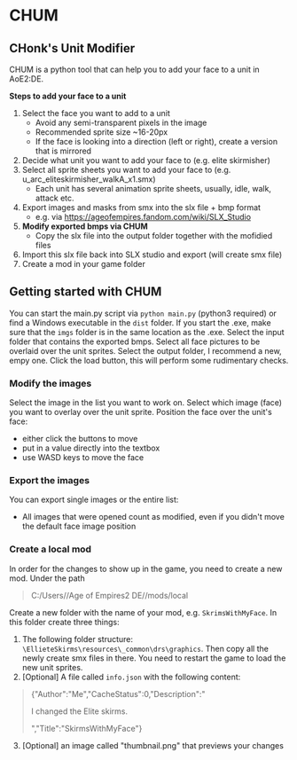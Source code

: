 # CHUM
## CHonk's Unit Modifier

CHUM is a python tool that can help you to add your face to a unit in AoE2:DE. 

**Steps to add your face to a unit**
1. Select the face you want to add to a unit
    * Avoid any semi-transparent pixels in the image
    * Recommended sprite size ~16-20px
    * If the face is looking into a direction (left or right), create a version that is mirrored
2. Decide what unit you want to add your face to (e.g. elite skirmisher)
3. Select all sprite sheets you want to add your face to (e.g. u_arc_eliteskirmisher_walkA_x1.smx)
    * Each unit has several animation sprite sheets, usually, idle, walk, attack etc.
4. Export images and masks from smx into the slx file + bmp format
    * e.g. via https://ageofempires.fandom.com/wiki/SLX_Studio
5. **Modify exported bmps via CHUM**
    * Copy the slx file into the output folder together with the mofidied files
6. Import this slx file back into SLX studio and export (will create smx file)
7. Create a mod in your game folder


## Getting started with CHUM
You can start the main.py script via `python main.py` (python3 required) or find a Windows executable in the `dist` folder.
If you start the .exe, make sure that the `imgs` folder is in the same location as the .exe.
Select the input folder that contains the exported bmps.
Select all face pictures to be overlaid over the unit sprites.
Select the output folder, I recommend a new, empy one.
Click the load button, this will perform some rudimentary checks.

### Modify the images
Select the image in the list you want to work on. 
Select which image (face) you want to overlay over the unit sprite.
Position the face over the unit's face:
* either click the buttons to move
* put in a value directly into the textbox
* use WASD keys to move the face

### Export the images
You can export single images or the entire list:
* All images that were opened count as modified, even if you didn't move the default face image position

### Create a local mod
In order for the changes to show up in the game, you need to create a new mod.
Under the path 
> C:/Users/<name>/Age of Empires2 DE/<some huge number>/mods/local

Create a new folder with the name of your mod, e.g. `SkrimsWithMyFace`.
In this folder create three things:
1. The following folder structure: `\EllieteSkirms\resources\_common\drs\graphics`. Then copy all the newly create smx files in there. You need to restart the game to load the new unit sprites.
2. [Optional] A file called `info.json` with the following content:
>{"Author":"Me","CacheStatus":0,"Description":"<p>I changed the Elite skirms.</p>","Title":"SkirmsWithMyFace"}
3. [Optional] an image called "thumbnail.png" that previews your changes
